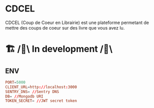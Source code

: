 # CDCEL
CDCEL (Coup de Coeur en Librairie) est une plateforme permetant de mettre des coups de coeur sur des livre que vous avez lu.

# 🏗️ /🚧\ In development /🚧\

## ENV
```conf
PORT=5000
CLIENT_URL=http://localhost:3000
SENTRY_DNS= //Sentry DNS
DB= //Mongodb URI
TOKEN_SECRET= //JWT secret token
```